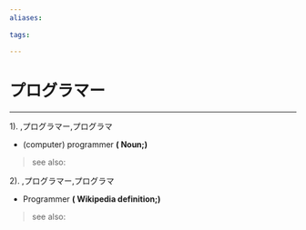 ```yaml
---
aliases:
    
tags:
    
---
```


# プログラマー
---
1).
,プログラマー,プログラマ

- (computer) programmer
**( Noun;)**
> see also: 
            
2).
,プログラマー,プログラマ

- Programmer
**( Wikipedia definition;)**
> see also: 
            